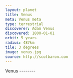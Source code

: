 ```yaml
---
layout: planet
title: Venus
meta: Venus meta 
type: terrestrial 
discoverer: Adam Venus
discovered: 1800-01-01
orbit: 5 years
radius: 487km
tile: 3 degrees
image: venus.jpg 
source: http://scotbaron.com
---
```


Venus --------